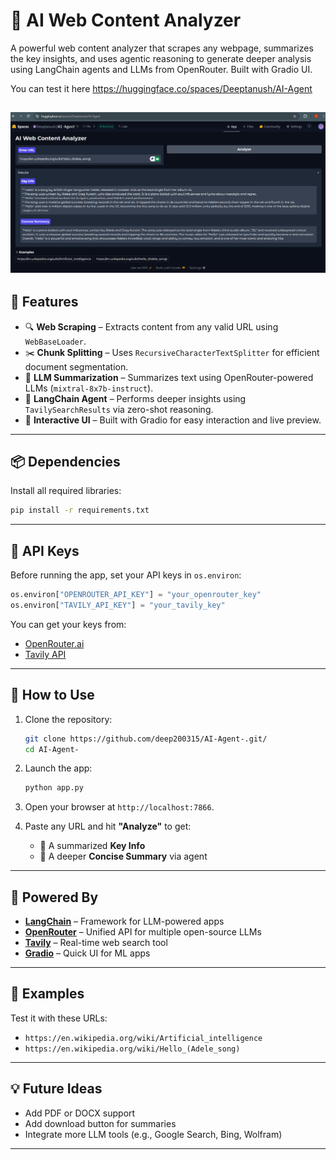 
# 🧠 AI Web Content Analyzer

A powerful web content analyzer that scrapes any webpage, summarizes the key insights, and uses agentic reasoning to generate deeper analysis using LangChain agents and LLMs from OpenRouter. Built with Gradio UI.

You can test it here https://huggingface.co/spaces/Deeptanush/AI-Agent

![Agent Preview](https://github.com/deep200315/AI-Agent-/blob/main/Screenshot.png)
---

## 🚀 Features

- 🔍 **Web Scraping** – Extracts content from any valid URL using `WebBaseLoader`.
- ✂️ **Chunk Splitting** – Uses `RecursiveCharacterTextSplitter` for efficient document segmentation.
- 🤖 **LLM Summarization** – Summarizes text using OpenRouter-powered LLMs (`mixtral-8x7b-instruct`).
- 🧠 **LangChain Agent** – Performs deeper insights using `TavilySearchResults` via zero-shot reasoning.
- 🧪 **Interactive UI** – Built with Gradio for easy interaction and live preview.

---

## 📦 Dependencies

Install all required libraries:

```bash
pip install -r requirements.txt
```


---

## 🔐 API Keys

Before running the app, set your API keys in `os.environ`:

```python
os.environ["OPENROUTER_API_KEY"] = "your_openrouter_key"
os.environ["TAVILY_API_KEY"] = "your_tavily_key"
```

You can get your keys from:

- [OpenRouter.ai](https://openrouter.ai/)
- [Tavily API](https://www.tavily.com/)

---

## 🧪 How to Use

1. Clone the repository:
   ```bash
   git clone https://github.com/deep200315/AI-Agent-.git/
   cd AI-Agent-
   ```

2. Launch the app:
   ```bash
   python app.py
   ```

3. Open your browser at `http://localhost:7866`.

4. Paste any URL and hit **"Analyze"** to get:
   - 🔹 A summarized **Key Info**
   - 🔹 A deeper **Concise Summary** via agent

---

## 🧠 Powered By

- **[LangChain](https://www.langchain.com/)** – Framework for LLM-powered apps
- **[OpenRouter](https://openrouter.ai/)** – Unified API for multiple open-source LLMs
- **[Tavily](https://www.tavily.com/)** – Real-time web search tool
- **[Gradio](https://www.gradio.app/)** – Quick UI for ML apps

---



## 📌 Examples

Test it with these URLs:

- `https://en.wikipedia.org/wiki/Artificial_intelligence`
- `https://en.wikipedia.org/wiki/Hello_(Adele_song)`




---

## 💡 Future Ideas

- Add PDF or DOCX support
- Add download button for summaries
- Integrate more LLM tools (e.g., Google Search, Bing, Wolfram)

---


